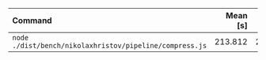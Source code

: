 | Command | Mean [s] | Min [s] | Max [s] | Relative |
|:---|---:|---:|---:|---:|
| `node ./dist/bench/nikolaxhristov/pipeline/compress.js` | 213.812 | 213.812 | 213.812 | 1.00 |
